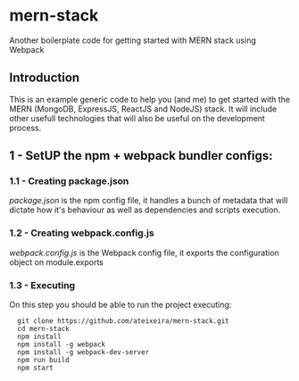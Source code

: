 # mern-stack
Another boilerplate code for getting started with MERN stack using Webpack

## Introduction
This is an example generic code to help you (and me) to get started with the MERN (MongoDB, ExpressJS, ReactJS and NodeJS) stack. It will include other usefull technologies that will also be useful on the development process.

## 1 - SetUP the npm + webpack bundler configs: 

### 1.1 - Creating package.json
*package.json* is the npm config file, it handles a bunch of metadata that will dictate how it's behaviour as well as dependencies and scripts execution.

### 1.2 - Creating webpack.config.js
*webpack.config.js* is the Webpack config file, it exports the configuration object on module.exports

### 1.3 - Executing
On this step you should be able to run the project executing:
```
  git clone https://github.com/ateixeira/mern-stack.git
  cd mern-stack
  npm install
  npm install -g webpack
  npm install -g webpack-dev-server
  npm run build 
  npm start
```